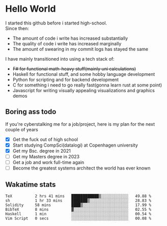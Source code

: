 # Hello World

I started this github before i started high-school.  
Since then:
- The amount of code i write has increased substantially
- The quality of code i write has increased marginally
- The amount of swearing in my commit logs has stayed the same

I have mainly transitioned into using a tech stack of:
- ~~F# for functional math-heavy stuff(mainly uni calculations)~~
- Haskell for functional stuff, and some hobby language development
- Python for scripting and for backend development
- C for something i need to go really fast(gonna learn rust at some point)
- Javascript for writing visually appealing visualizations and graphics demos

## Boring ass todo
If you're cyberstalking me for a job/project, here is my plan for the next couple of years
- [x] Get the fuck out of high school
- [x] Start studying CompSci(datalogi) at Copenhagen university
- [x] Get my Bsc. degree in 2021
- [ ] Get my Masters degree in 2023
- [ ] Get a job and work full-time again
- [ ] Become the greatest systems architect the world has ever known

## Wakatime stats
<!--START_SECTION:waka-->

```text
TeX          2 hrs 41 mins   ████████████▒░░░░░░░░░░░░   49.88 %
sh           1 hr 33 mins    ███████▒░░░░░░░░░░░░░░░░░   28.83 %
Solidity     58 mins         ████▒░░░░░░░░░░░░░░░░░░░░   17.99 %
BibTeX       8 mins          ▓░░░░░░░░░░░░░░░░░░░░░░░░   02.55 %
Haskell      1 min           ░░░░░░░░░░░░░░░░░░░░░░░░░   00.54 %
Vim Script   0 secs          ░░░░░░░░░░░░░░░░░░░░░░░░░   00.08 %
```

<!--END_SECTION:waka-->
